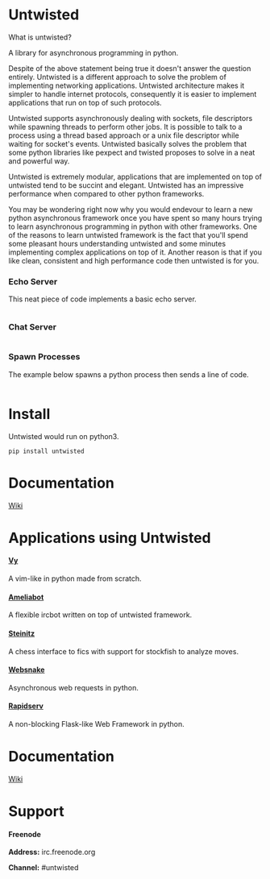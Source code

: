 Untwisted
=========

What is untwisted?

A library for asynchronous programming in python. 

Despite of the above statement being true it doesn't answer the question entirely. 
Untwisted is a different approach to solve the problem of implementing networking applications. 
Untwisted architecture makes it simpler to handle internet protocols, consequently it is easier
to implement applications that run on top of such protocols. 

Untwisted supports asynchronously dealing with sockets, file descriptors while spawning threads to 
perform other jobs. It is possible to talk to a process using a thread based approach or a unix file 
descriptor while waiting for socket's events. Untwisted basically solves the problem that some python 
libraries like pexpect and twisted proposes to solve in a neat and powerful way.

Untwisted is extremely modular, applications that are implemented on top of untwisted tend to be 
succint and elegant. Untwisted has an impressive performance when compared to other python frameworks.

You may be wondering right now why you would endevour to learn a new python asynchronous framework once 
you have spent so many hours trying to learn asynchronous programming in python with other frameworks. 
One of the reasons to learn untwisted framework is the fact that you'll spend some pleasant hours 
understanding untwisted and some minutes implementing complex applications on top of it. Another reason is
that if you like clean, consistent and high performance code then untwisted is for you.


### Echo Server

This neat piece of code implements a basic echo server.

~~~python
~~~

### 

### Chat Server

~~~python
~~~


### Spawn Processes

The example below spawns a python process then sends a line of code.

~~~python
~~~

Install
=======

Untwisted would run on python3.

    pip install untwisted


Documentation
=============

[Wiki](https://github.com/iogf/untwisted/wiki)


Applications using Untwisted
============================

#### [Vy](https://github.com/iogf/vy)

A vim-like in python made from scratch.

#### [Ameliabot](https://github.com/iogf/ameliabot)

A flexible ircbot written on top of untwisted framework.

#### [Steinitz](https://github.com/iogf/steinitz)

A chess interface to fics with support for stockfish to analyze moves.

#### [Websnake](https://github.com/iogf/websnake)

Asynchronous web requests in python.

#### [Rapidserv](https://github.com/iogf/rapidserv)

A non-blocking Flask-like Web Framework in python.

Documentation
=============

[Wiki](https://github.com/iogf/untwisted/wiki)

Support
=======

#### Freenode

**Address:** irc.freenode.org

**Channel:** #untwisted
 


